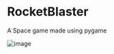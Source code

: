 # RocketBlaster
A Space game made using pygame

![image](https://user-images.githubusercontent.com/64060109/126885822-61dd5641-123c-42d9-b4f7-0df55fcd91c0.png)
